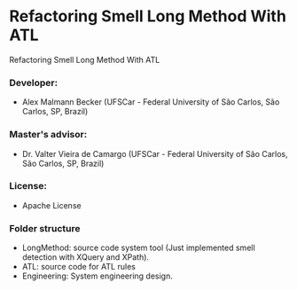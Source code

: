 # Refactoring Smell Long Method With ATL
Refactoring Smell Long Method With ATL

### Developer:
 - Alex Malmann Becker (UFSCar - Federal University of São Carlos, São Carlos, SP, Brazil)
 
### Master's advisor: 
 - Dr. Valter Vieira de Camargo (UFSCar - Federal University of São Carlos, São Carlos, SP, Brazil)

### License:
 - Apache License
  
### Folder structure
 - LongMethod: source code system tool (Just implemented smell detection with XQuery and XPath).
 - ATL: source code for ATL rules
 - Engineering: System engineering design.